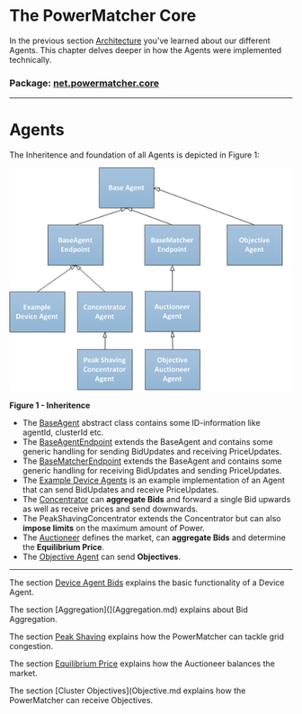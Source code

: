 # The PowerMatcher Core
 
In the previous section [Architecture](Architecture-PowerMatcher) you've learned about our different Agents. This chapter delves deeper in how the Agents were implemented technically.

### Package: [net.powermatcher.core](https://github.com/flexiblepower/powermatcher/tree/master/net.powermatcher.core)
***
# Agents
The Inheritence and foundation of all Agents is depicted in Figure 1:

![Inheritence](Inheritence3.png)

**Figure 1 - Inheritence**

* The [BaseAgent](https://github.com/flexiblepower/powermatcher/blob/master/net.powermatcher.core/src/net/powermatcher/core/BaseAgent.java) abstract class contains some ID-information like agentId, clusterId etc.
* The [BaseAgentEndpoint](https://github.com/flexiblepower/powermatcher/blob/master/net.powermatcher.core/src/net/powermatcher/core/BaseAgentEndpoint.java) extends the BaseAgent and contains some generic handling for sending BidUpdates and receiving PriceUpdates.
* The [BaseMatcherEndpoint](https://github.com/flexiblepower/powermatcher/blob/master/net.powermatcher.core/src/net/powermatcher/core/BaseMatcherEndpoint.java) extends the BaseAgent and contains some generic handling for receiving BidUpdates and sending PriceUpdates.
* The [Example Device Agents](https://github.com/flexiblepower/powermatcher/blob/master/net.powermatcher.examples/src/net/powermatcher/examples/Freezer.java) is an example implementation of an Agent that can send BidUpdates and receive PriceUpdates.
* The [Concentrator](https://github.com/flexiblepower/powermatcher/blob/master/net.powermatcher.core/src/net/powermatcher/core/concentrator/Concentrator.java) can **aggregate Bids** and forward a single Bid upwards as well as receive prices and send downwards.
* The PeakShavingConcentrator extends the Concentrator but can also **impose limits** on the maximum amount of Power.
* The [Auctioneer](https://github.com/flexiblepower/powermatcher/blob/master/net.powermatcher.core/src/net/powermatcher/core/auctioneer/Auctioneer.java) defines the market, can **aggregate Bids** and determine the **Equilibrium Price**.
* The [Objective Agent](https://github.com/flexiblepower/powermatcher/blob/master/net.powermatcher.examples/src/net/powermatcher/examples/ObjectiveAgent.java) can send **Objectives**.

----------------------------------

The section [Device Agent Bids](Bids.md) explains the basic functionality of a Device Agent.

The section [Aggregation](](Aggregation.md) explains about Bid Aggregation.

The section [Peak Shaving](PeakShaving.md) explains how the PowerMatcher can tackle grid congestion.

The section [Equilibrium Price](Equilibrium.md) explains how the Auctioneer balances the market. 

The section [Cluster Objectives](Objective.md explains how the PowerMatcher can receive Objectives.

